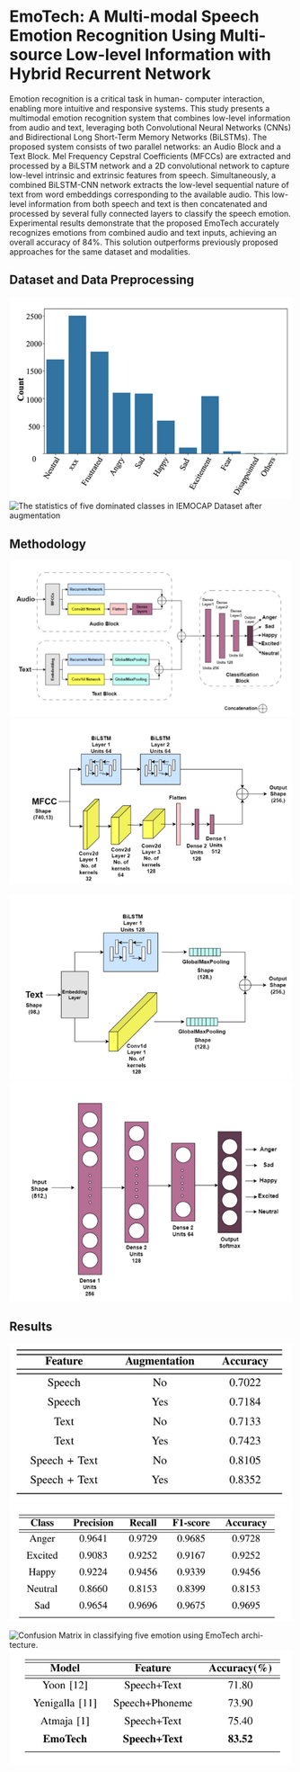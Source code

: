 # EmoTech: A Multi-modal Speech Emotion Recognition Using Multi-source Low-level Information with Hybrid Recurrent Network

Emotion recognition is a critical task in human-
computer interaction, enabling more intuitive and responsive
systems. This study presents a multimodal emotion recognition
system that combines low-level information from audio and text,
leveraging both Convolutional Neural Networks (CNNs) and
Bidirectional Long Short-Term Memory Networks (BiLSTMs).
The proposed system consists of two parallel networks: an Audio
Block and a Text Block. Mel Frequency Cepstral Coefficients
(MFCCs) are extracted and processed by a BiLSTM network
and a 2D convolutional network to capture low-level intrinsic
and extrinsic features from speech. Simultaneously, a combined
BiLSTM-CNN network extracts the low-level sequential nature
of text from word embeddings corresponding to the available
audio. This low-level information from both speech and text is
then concatenated and processed by several fully connected layers
to classify the speech emotion. Experimental results demonstrate
that the proposed EmoTech accurately recognizes emotions from
combined audio and text inputs, achieving an overall accuracy of
84%. This solution outperforms previously proposed approaches
for the same dataset and modalities.

## Dataset and Data Preprocessing

![he statistics of ten classes in IEMOCAP Dataset before augmentation](assets/emo1.png)
![The statistics of five dominated classes in IEMOCAP Dataset after
augmentation](assets/emo2.png)

## Methodology


![Basic block diagram of the proposed EmoTech Architecture](assets/emo3.png)
![A detail block diagram of audio signal processing in EmoTech](assets/emo4.png)


![A detail block diagram of text data processing in EmoTech](assets/emo5.png)
![A detail block diagram of classification processing in EmoTech](assets/emo6.png)


## Results 

![THE IMPACT OF DATA AUGMENTATION ON ACCURACY](assets/emo7.png)
![DIFFERENT CLASSIFICATION METRICS FOR INDIVIDUAL CLASSES](assets/emo8.png)


![Confusion Matrix in classifying five emotion using EmoTech archi-
tecture.](assets/emo9.png)
![COMPARISON OF DIFFERENT ALGORITHMS IN SER](assets/emo10.png)

